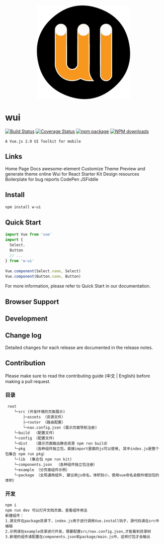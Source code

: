 <p align="center">
  <img src="wui.png">
</p>

# wui

[![Build Status](https://travis-ci.org/wmfe/wui.svg?branch=master)](https://travis-ci.org/wmfe/wui)
[![Coverage Status](https://coveralls.io/repos/github/wmfe/wui/badge.svg?branch=master)](https://coveralls.io/github/wmfe/wui?branch=master)
[![npm package](https://img.shields.io/npm/v/w-ui.svg)](https://www.npmjs.org/package/w-ui)
[![NPM downloads](http://img.shields.io/npm/dm/w-ui.svg)](https://npmjs.org/package/w-ui)


` A Vue.js 2.0 UI Toolkit for mobile `

Links
---------

Home Page
Docs
awesome-element
Customize Theme
Preview and generate theme online
Wui for React
Starter Kit
Design resources
Boilerplate for bug reports
CodePen
JSFiddle


Install
---------

``` bash
npm install w-ui
```

Quick Start
---------

``` javascript
import Vue from 'vue'
import {
  Select,
  Button
  // ...
} from 'w-ui'

Vue.component(Select.name, Select)
Vue.component(Button.name, Button)
```

For more information, please refer to Quick Start in our documentation.


Browser Support
----------------


Development
-----------


Change log
-----------
Detailed changes for each release are documented in the release notes.


Contribution
-------------
Please make sure to read the contributing guide (中文 | English) before making a pull request.

### 目录
     root
        └─src (开发环境的页面展示)
            ├─assets （资源文件）
            ├─router （路由配置）
            └─nav.config.json (展示页面导航注册)
        └─build  （配置文件）
        └─config （配置文件）
        └─dist   （展示页面输出静态资源 npm run build）
        └─pkg    （各种组件独立包，直接import里面的js可以使用, 其中index.js是整个包集合 npm run pkg）
        └─lib  (集合包 npm run kit)
        └─components.json  （各种组件独立包注册）
        └─example （分页面组件示例）
        └─package （全局通用组件, 建议用js命名，体积较小，使用vue命名会额外增加包的体积）

### 开发

    npm i
    npm run dev 可以打开文档页面，查看组件用法
    新建组件：
    1.源文件在package目录下，index.js用于进行调用Vue.install钩子，源代码请在src中编辑
    2.示例请在example目录进行开发，需要配置src/nav.config.json,才能看到目录树
    3.新增的组件请配置在components.json和package/main.js中，这样打包才会输出

 


